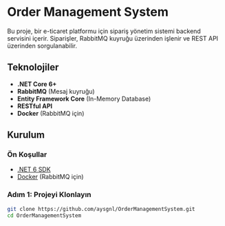 # Order Management System

Bu proje, bir e-ticaret platformu için sipariş yönetim sistemi backend servisini içerir. Siparişler, RabbitMQ kuyruğu üzerinden işlenir ve REST API üzerinden sorgulanabilir.

## Teknolojiler

- **.NET Core 6+**
- **RabbitMQ** (Mesaj kuyruğu)
- **Entity Framework Core** (In-Memory Database)
- **RESTful API**
- **Docker** (RabbitMQ için)

## Kurulum

### Ön Koşullar

- [.NET 6 SDK](https://dotnet.microsoft.com/download/dotnet/6.0)
- [Docker](https://www.docker.com/get-started) (RabbitMQ için)

### Adım 1: Projeyi Klonlayın

```bash
git clone https://github.com/aysgnl/OrderManagementSystem.git
cd OrderManagementSystem
